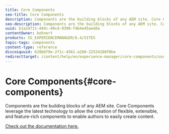 ```yaml
---
title: Core Components
seo-title: Core Components
description: Components are the building blocks of any AEM site. Core Components leverage the latest technology to allow the creation of flexible, extensible, and feature-rich components to enable authors to easily create content.
seo-description: Components are the building blocks of any AEM site. Core Components leverage the latest technology to allow the creation of flexible, extensible, and feature-rich components to enable authors to easily create content.
uuid: b1a14711-d44c-49cd-9398-f4b4e45aedda
contentOwner: bohnert
products: SG_EXPERIENCEMANAGER/6.4/SITES
topic-tags: components
content-type: reference
discoiquuid: 628b6f9e-2f1c-4561-a2b0-22524180f8be
redirecttarget: /content/help/en/experience-manager/core-components/user-guide
---
```


# Core Components{#core-components}

Components are the building blocks of any AEM site. Core Components leverage the latest technology to allow the creation of flexible, extensible, and feature-rich components to enable authors to easily create content.

[Check out the documentation here.](https://helpx.adobe.com/experience-manager/core-components/user-guide.html)
